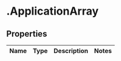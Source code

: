 # .ApplicationArray

## Properties
Name | Type | Description | Notes
------------ | ------------- | ------------- | -------------


